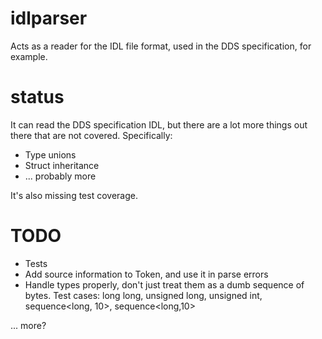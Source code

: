 # idlparser

Acts as a reader for the IDL file format, used in the DDS specification, for
example.

# status

It can read the DDS specification IDL, but there are a lot more things out
there that are not covered. Specifically:

* Type unions
* Struct inheritance
* ... probably more

It's also missing test coverage.

# TODO

* Tests
* Add source information to Token, and use it in parse errors
* Handle types properly, don't just treat them as a dumb sequence of bytes.
  Test cases: long long, unsigned long, unsigned int, sequence<long, 10>,
  sequence<long,10>

... more?
